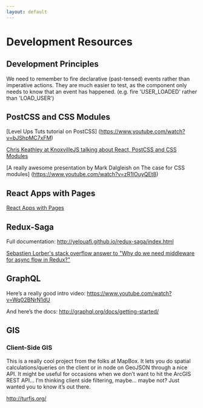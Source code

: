 ```yaml
---
layout: default
---
```

# Development Resources

## Development Principles

We need to remember to fire declarative (past-tensed) events rather than imperative actions. They are much easier to test, as the component only needs to know that an event has happened. (e.g. fire 'USER_LOADED' rather than 'LOAD_USER')

## PostCSS and CSS Modules

[Level Ups Tuts tutorial on PostCSS] (https://www.youtube.com/watch?v=bJShpMC7xFM)

[Chris Keathley at KnoxvilleJS talking about React, PostCSS and CSS Modules](https://www.youtube.com/watch?v=_ie0qJ6bNXQ)

[A really awesome presentation by Mark Dalgleish on The case for CSS modules] (https://www.youtube.com/watch?v=zR1lOuyQEt8)

## React Apps with Pages

[React Apps with Pages](http://blog.mxstbr.com/2016/01/react-apps-with-pages/)

## Redux-Saga

Full documentation: http://yelouafi.github.io/redux-saga/index.html

[Sebastien Lorber's stack overflow answer to "Why do we need middleware for async flow in Redux?"](https://stackoverflow.com/questions/34570758/why-do-we-need-middleware-for-async-flow-in-redux/34623840#34623840)

## GraphQL

Here’s a really good intro video: https://www.youtube.com/watch?v=Wq02BNrN1dU

And here’s the docs: http://graphql.org/docs/getting-started/

## GIS

### Client-Side GIS

This is a really cool project from the folks at MapBox. It lets you do spatial calculations/queries on the client or in node on GeoJSON through a nice API. It might be useful for occasions when we don’t want to hit the ArcGIS REST API… I’m thinking client side filtering, maybe… maybe not? Just wanted you to know it’s out there.

http://turfjs.org/
